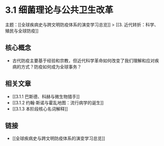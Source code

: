 # 3.1 细菌理论与公共卫生改革

主题：[[全球疾病史与跨文明防疫体系的演变学习总览]] > [[3. 近代转折：科学、殖民与全球防疫]]

## 核心概念

- 古代防疫主要基于经验和宗教，但近代科学革命如何改变了我们理解和应对疾病的方式？防疫如何成为全球事务？

## 相关文章

- [[3.1.1 巴斯德、科赫与微生物猎手]]
- [[3.1.2 约翰·斯诺与霍乱地图：流行病学的诞生]]
- [[3.1.3 本阶段核心名词解释]]

## 链接

- [[全球疾病史与跨文明防疫体系的演变学习总览]]
